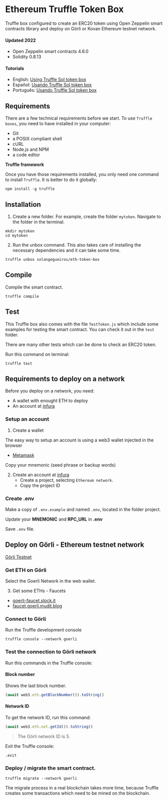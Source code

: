 # Ethereum Truffle Token Box

Truffle box configured to create an ERC20 token using Open Zeppelin smart contracts library and deploy on Görli or Kovan Ethereum testnet network.

#### Updated 2022
- Open Zeppelin smart contracts 4.6.0 
- Solidity 0.8.13

#### Tutorials

- English:
[Using Truffle Sol token box](https://ethereum.solange.dev/#/en/truffle/box-token)
- Español: 
[Usando Truffle Sol token box](https://ethereum.solange.dev/#/es/truffle/box-token)
- Português:
[Usando Truffle Sol token box](https://ethereum.solange.dev/#/pt/truffle/box-token)

## Requirements

There are a few technical requirements before we start. 
To use `Truffle boxes`, you need to have installed in your computer:

- Git
- a POSIX compliant shell
- cURL
- Node.js and NPM
- a code editor

**Truffle framework**

Once you have those requirements installed, you only need one command to install `Truffle`.
It is better to do it globally:

```shell
npm install -g truffle
```

## Installation

1. Create a new folder. 
For example, create the folder `mytoken`.
Navigate to the folder in the terminal.

```shell
mkdir mytoken
cd mytoken
```

2. Run the unbox command. 
This also takes care of installing the necessary dependencies and it can take some time.

```shell
truffle unbox solangegueiros/eth-token-box
```

## Compile

Compile the smart contract. 

```shell
truffle compile
```

## Test

This Truffle box also comes with the file `TestToken.js` which include some examples for testing the smart contract. 
You can check it out in the `test` folder.

There are many other tests which can be done to check an ERC20 token.

Run this command on terminal:

```shell
truffle test
```

## Requirements to deploy on a network

Before you deploy on a network, you need:

- A wallet with enought ETH to deploy
- An account at [infura](https://infura.io/)

### Setup an account

1. Create a wallet

The easy way to setup an account is using a web3 wallet injected in the browser
- [Metamask](https://metamask.io/)

Copy your mnemonic (seed phrase or backup words)

2. Create an account at [infura](https://infura.io/)
   - Create a project, selecting `Ethereum network`.
   - Copy the project ID

### Create .env

Make a copy of `.env.example` and named `.env`, located in the folder project.

Update your **MNEMONIC** and **RPC_URL** in **.env**

Save `.env` file.

## Deploy on Görli - Ethereum testnet network

[Görli Testnet](https://goerli.net/)

### Get ETH on Görli

Select the Goerli Network in the web wallet.

3. Get some ETHs - Faucets
- [goerli-faucet.slock.it](https://goerli-faucet.slock.it/)
- [faucet.goerli.mudit.blog](https://faucet.goerli.mudit.blog/)

### Connect to Görli

Run the Truffle development console 

```shell
truffle console --network goerli
```

### Test the connection to Görli network

Run this commands in the Truffle console:

#### Block number
Shows the last block number.

```javascript
(await web3.eth.getBlockNumber()).toString()
```
#### Network ID

To get the network ID, run this command:

```javascript
(await web3.eth.net.getId()).toString()
```

> The Görli network ID is 5.

Exit the Truffle console:

```shell
.exit
```

### Deploy /  migrate the smart contract. 

```shell
truffle migrate --network goerli
```

The migrate process in a real blockchain takes more time, because Truffle creates some transactions which need to be mined on the blockchain.

